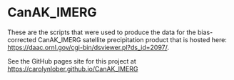 # CanAK_IMERG
These are the scripts that were used to produce the data for the bias-corrected CanAK_IMERG satellite precipitation product that is hosted here: https://daac.ornl.gov/cgi-bin/dsviewer.pl?ds_id=2097/. 

See the GitHub pages site for this project at https://carolynlober.github.io/CanAK_IMERG
